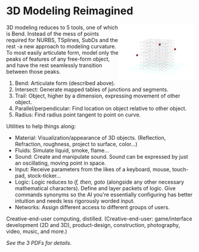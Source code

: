 # 3D Modeling Reimagined
<img align="right" src="extras/images/3redPointsBendingSpace_12secondAnimation.gif" width="40%">

3D modeling reduces to 5 tools, one of which is Bend. Instead of the mess of points required for NURBS, TSplines, SubDs and the rest -a new approach to modeling curvature. To most easily articulate form, model only the peaks of features of any free-form object, and have the rest seamlessly transition between those peaks.

1. Bend: Articulate form (described above).
2. Intersect: Generate mapped tables of junctions and segments.
3. Trail: Object, higher by a dimension, expressing movement of other object.
4. Parallel/perpendicular: Find location on object relative to other object.
5. Radius: Find radius point tangent to point on curve.

Utilities to help things along:

- Material: Visualization/appearance of 3D objects. (Reflection, Refraction, roughness, project to surface, color...)
- Fluids: Simulate liquid, smoke, flame...
- Sound: Create and manipulate sound. Sound can be expressed by just an oscillating, moving point in space.
- Input: Receive parameters from the likes of a keyboard, mouse, touch-pad, stock-ticker...
- Logic: Logic reduces to *if, then, goto* (alongside any other necessary mathematical characters). Define and layer packets of logic. Give commands synonyms so the AI you're essentially configuring has better intuition and needs less rigorously worded input.
- Networks: Assign different access to different groups of users.

Creative-end-user computing, distilled. (Creative-end-user: game/interface development (2D and 3D), product-design, construction, photography, video, music, and more.)

*See the 3 PDFs for details.*
